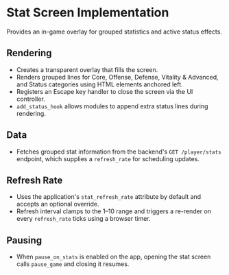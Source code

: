 # Stat Screen Implementation

Provides an in-game overlay for grouped statistics and active status effects.

## Rendering
- Creates a transparent overlay that fills the screen.
- Renders grouped lines for Core, Offense, Defense, Vitality & Advanced, and Status categories using HTML elements anchored left.
- Registers an Escape key handler to close the screen via the UI controller.
- `add_status_hook` allows modules to append extra status lines during rendering.

## Data
- Fetches grouped stat information from the backend's `GET /player/stats` endpoint, which supplies a `refresh_rate` for scheduling updates.

## Refresh Rate
- Uses the application's `stat_refresh_rate` attribute by default and accepts an optional override.
- Refresh interval clamps to the 1–10 range and triggers a re-render on every `refresh_rate` ticks using a browser timer.

## Pausing
- When `pause_on_stats` is enabled on the app, opening the stat screen calls `pause_game` and closing it resumes.

